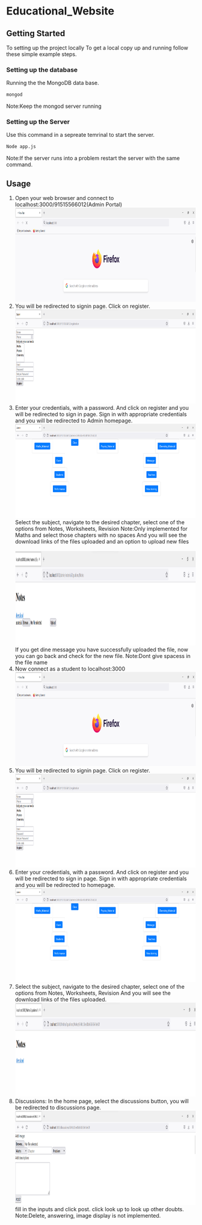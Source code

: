 # Educational_Website
<!-- PROJECT SHIELDS -->
<!--
*** I'm using markdown "reference style" links for readability.
*** Reference links are enclosed in brackets [ ] instead of parentheses ( ).
*** See the bottom of this document for the declaration of the reference variables
*** for contributors-url, forks-url, etc. This is an optional, concise syntax you may use.
*** https://www.markdownguide.org/basic-syntax/#reference-style-links
-->

<!-- GETTING STARTED -->
## Getting Started

To setting up the project locally
To get a local copy up and running follow these simple example steps.

### Setting up the database
Running the the MongoDB data base.
  ```sh
  mongod
  ```
Note:Keep the mongod server running

### Setting up the Server

Use this command in a sepreate temrinal to start the server.
  ```sh
  Node app.js
  ```
Note:If the server runs into a problem restart the server with the same command.
<!-- USAGE EXAMPLES -->
## Usage
  <ol>
    <li>
        Open your web browser and connect to localhost:3000/91515566012(Admin Portal)
      <img src="images/localhost.png" alt="Logo" width="1000" height="250">
      <br>
    </li>
    <li>
      You will be redirected to signin page. Click on register.
      <br>
      <img src="images/register_admin.png" alt="Logo" width="1000" height="250">
    </li>
    <li>
      Enter your credentials, with a password. And click on register and you will be redirected to sign in page.
      Sign in with appropriate credentials and you will be redirected to Admin homepage.
      <br>
      <img src="images/homepage_admin.png" alt="Logo" width="1000" height="250">   
      <br>
    </li>
      Select the subject, navigate to the desired chapter, select one of the options from Notes, Worksheets, Revision
      Note:Only implemented for Maths and select those chapters with no spaces
      And you will see the download links of the files uploaded and an option to upload new files
      <br
      <img src="images/chapter.png" alt="Logo" width="1000" height="250">   
      <br>
      <img src="images/download_admin.png" alt="Logo" width="1000" height="250"> 
      <br>
      If you get dine message you have successfully uploaded the file, now you can go back and check for the new file.
      Note:Dont give spacess in the file name
    <li>
      Now connect as a student to localhost:3000
      <br>
      <img src="images/localhost.png" alt="Logo" width="1000" height="250">
    </li>
    <li>
      You will be redirected to signin page. Click on register.
      <br>
      <img src="images/register_admin.png" alt="Logo" width="1000" height="250">
    </li>
    <li>
      Enter your credentials, with a password. And click on register and you will be redirected to sign in page.
      Sign in with appropriate credentials and you will be redirected to homepage.
      <br>
      <img src="images/homepage_admin.png" alt="Logo" width="1000" height="250">   
    </li>
    <li>
      Select the subject, navigate to the desired chapter, select one of the options from Notes, Worksheets, Revision
      And you will see the download links of the files uploaded.  
      <br>
      <img src="images/download.png" alt="Logo" width="1000" height="250">   
    </li>
    <li>
      Discussions:
      In the home page, select the discussions button, you will be redirected to discussions page.
      <br>
      <img src="images/discussions.png" alt="Logo" width="1000" height="250">
      <br>
      fill in the inputs and click post.
      click look up to look up other doubts.
      Note:Delete, answering, image display is not implemented.
    </li>
  </ol>
